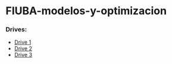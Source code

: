 # FIUBA-modelos-y-optimizacion


### Drives:
- [Drive 1](https://drive.google.com/drive/folders/1dvhqASvafGrSnOguVjGulC9yIFft_ivF)
- [Drive 2](https://drive.google.com/drive/folders/1TGWr3mYEjGZGiakfAHsiJEd0ihF_lBlw)
- [Drive 3](https://drive.google.com/drive/folders/10IqWMUum3tM50pSz4nnScqml8eLvb0de)